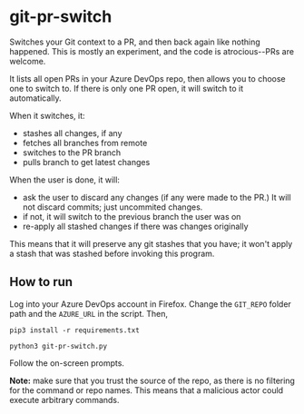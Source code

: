 # git-pr-switch
Switches your Git context to a PR, and then back again like nothing happened. This is mostly an experiment, and the code is atrocious--PRs are welcome. 

It lists all open PRs in your Azure DevOps repo, then allows you to choose one to switch to. If there is only one PR open, it will switch to it automatically.

When it switches, it:
- stashes all changes, if any
- fetches all branches from remote
- switches to the PR branch
- pulls branch to get latest changes

When the user is done, it will:
- ask the user to discard any changes (if any were made to the PR.) It will not discard commits; just uncommited changes.
- if not, it will switch to the previous branch the user was on
- re-apply all stashed changes if there was changes originally

This means that it will preserve any git stashes that you have; it won't apply a stash that was stashed before invoking this program.


## How to run

Log into your Azure DevOps account in Firefox. Change the `GIT_REPO` folder path and the `AZURE_URL` in the script. Then,

`pip3 install -r requirements.txt`

`python3 git-pr-switch.py`

Follow the on-screen prompts.

**Note:** make sure that you trust the source of the repo, as there is no filtering for the command or repo names. This means that a malicious actor could execute arbitrary commands.
